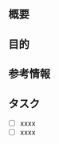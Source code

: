 <!-- あくまでテンプレートなので必ずしもすべての項目を埋めなくてよい -->
<!-- アサインする人が決まってる場合はassigneesを忘れずに(任意) -->
<!-- ラベルが必要な場合はlabelsを忘れずに(任意) -->
<!-- カンバンに追加するためProjectsを忘れずに(必須) -->
<!-- 締切りが決まってる場合Milestoneを忘れずに(任意) -->

## 概要
<!-- 概要を記載してください 例:twitterログイン機能を作成 -->

## 目的
<!-- 目的を記載してください 例:システムにtwitterアカウントでもログインできるようにするため -->

## 参考情報
<!-- あれば記載してください -->

## タスク
<!-- 細かいタスクがある場合は書き出してください -->

- [ ] xxxx
- [ ] xxxx
